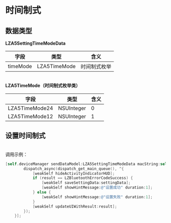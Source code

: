 <a name="739DD"></a>
# 时间制式
<a name="D2WIh"></a>
## 数据类型
**LZA5SettingTimeModeData**

| 字段 | 类型 | 含义 |
| --- | --- | --- |
| timeMode | LZA5TimeMode | 时间制式枚举 |


<br />**LZA5TimeMode（时间制式枚举类）**<br />

| 字段 | 类型 | 含义 |
| --- | --- | --- |
| LZA5TimeMode24 | NSUInteger | 0 |
| LZA5TimeMode12 | NSUInteger | 1 |



<a name="NCJAa"></a>
## 设置时间制式

<br />调用示例：
```objectivec
[self.deviceManager sendDataModel:LZA5SettingTimeModeData macString:self.device.mac completion:^(LZBluetoothErrorCode result, id resp) {
        dispatch_async(dispatch_get_main_queue(), ^{
            [weakSelf hideActivityIndicatorHUD];
            if (result == LZBluetoothErrorCodeSuccess) {
                [weakSelf saveSettingData:settingData];
                [weakSelf showHintMessage:@"设置成功" duration:1];
            } else {
                [weakSelf showHintMessage:@"设置失败" duration:1];
            }
            [weakSelf updateUIWithResult:result];
        });
    }];
```




